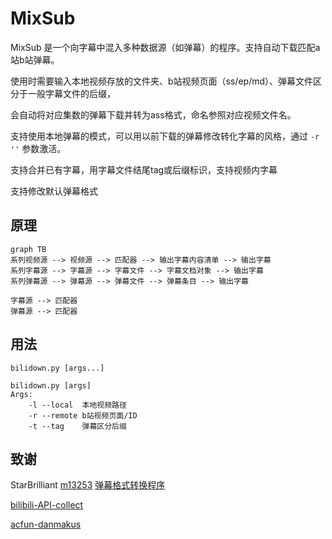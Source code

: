 # MixSub

MixSub 是一个向字幕中混入多种数据源（如弹幕）的程序。支持自动下载匹配a站b站弹幕。

使用时需要输入本地视频存放的文件夹、b站视频页面（ss/ep/md）、弹幕文件区分于一般字幕文件的后缀，

会自动将对应集数的弹幕下载并转为ass格式，命名参照对应视频文件名。

支持使用本地弹幕的模式，可以用以前下载的弹幕修改转化字幕的风格，通过 `-r ''` 参数激活。

支持合并已有字幕，用字幕文件结尾tag或后缀标识，支持视频内字幕

支持修改默认弹幕格式

## 原理

```mermaid
graph TB
系列视频源 --> 视频源 --> 匹配器 --> 输出字幕内容清单 --> 输出字幕
系列字幕源 --> 字幕源 --> 字幕文件 --> 字幕文档对象 --> 输出字幕
系列弹幕源 --> 弹幕源 --> 弹幕文件 --> 弹幕条目 --> 输出字幕

字幕源 --> 匹配器
弹幕源 --> 匹配器

```

## 用法

`bilidown.py [args...]`

```plaintext
bilidown.py [args]
Args:
	-l --local	本地视频路径
	-r --remote	b站视频页面/ID
	-t --tag	弹幕区分后缀
```

## 致谢

StarBrilliant [m13253](https://github.com/m13253) [弹幕格式转换程序](https://github.com/m13253/danmaku2ass)

[bilibili-API-collect](https://github.com/SocialSisterYi/bilibili-API-collect)

[acfun-danmakus](https://yleen.cc/archives/acfun-danmakus.html)
